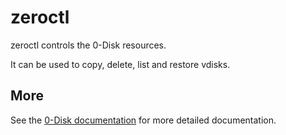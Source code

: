 # zeroctl

zeroctl controls the 0-Disk resources.

It can be used to copy, delete, list and restore vdisks.

## More

See the [0-Disk documentation](/docs/commandlinetool/commandlinetool.md) for more detailed documentation.
